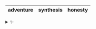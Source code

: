 | adventure | synthesis | honesty |
| :-------: | :-------: | :-----: |

<details>
  <summary>✨</summary>
  These words are chosen at random each day. New words will appear here tomorrow morning.
</details>